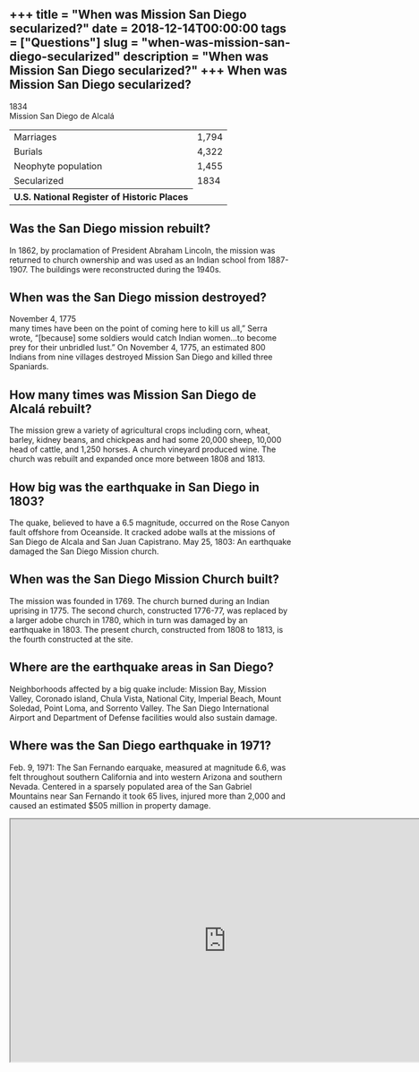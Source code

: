 +++
title = "When was Mission San Diego secularized?"
date = 2018-12-14T00:00:00
tags = ["Questions"]
slug = "when-was-mission-san-diego-secularized"
description = "When was Mission San Diego secularized?"
+++
When was Mission San Diego secularized?
---------------------------------------

1834  
Mission San Diego de Alcalá

<table><tr><td>Marriages</td><td>1,794</td></tr><tr><td>Burials</td><td>4,322</td></tr><tr><td>Neophyte population</td><td>1,455</td></tr><tr><td>Secularized</td><td>1834</td></tr><tr><th>U.S. National Register of Historic Places</th></tr></table>

Was the San Diego mission rebuilt?
----------------------------------

In 1862, by proclamation of President Abraham Lincoln, the mission was returned to church ownership and was used as an Indian school from 1887-1907. The buildings were reconstructed during the 1940s.

When was the San Diego mission destroyed?
-----------------------------------------

November 4, 1775  
many times have been on the point of coming here to kill us all,” Serra wrote, “\[because\] some soldiers would catch Indian women…to become prey for their unbridled lust.” On November 4, 1775, an estimated 800 Indians from nine villages destroyed Mission San Diego and killed three Spaniards.

How many times was Mission San Diego de Alcalá rebuilt?
-------------------------------------------------------

The mission grew a variety of agricultural crops including corn, wheat, barley, kidney beans, and chickpeas and had some 20,000 sheep, 10,000 head of cattle, and 1,250 horses. A church vineyard produced wine. The church was rebuilt and expanded once more between 1808 and 1813.

How big was the earthquake in San Diego in 1803?
------------------------------------------------

The quake, believed to have a 6.5 magnitude, occurred on the Rose Canyon fault offshore from Oceanside. It cracked adobe walls at the missions of San Diego de Alcala and San Juan Capistrano. May 25, 1803: An earthquake damaged the San Diego Mission church.

When was the San Diego Mission Church built?
--------------------------------------------

The mission was founded in 1769. The church burned during an Indian uprising in 1775. The second church, constructed 1776-77, was replaced by a larger adobe church in 1780, which in turn was damaged by an earthquake in 1803. The present church, constructed from 1808 to 1813, is the fourth constructed at the site.

Where are the earthquake areas in San Diego?
--------------------------------------------

Neighborhoods affected by a big quake include: Mission Bay, Mission Valley, Coronado island, Chula Vista, National City, Imperial Beach, Mount Soledad, Point Loma, and Sorrento Valley. The San Diego International Airport and Department of Defense facilities would also sustain damage.

Where was the San Diego earthquake in 1971?
-------------------------------------------

Feb. 9, 1971: The San Fernando earquake, measured at magnitude 6.6, was felt throughout southern California and into western Arizona and southern Nevada. Centered in a sparsely populated area of the San Gabriel Mountains near San Fernando it took 65 lives, injured more than 2,000 and caused an estimated $505 million in property damage.

<iframe allow="accelerometer; autoplay; clipboard-write; encrypted-media; gyroscope; picture-in-picture" allowfullscreen="" class="__youtube_prefs__  epyt-is-override  no-lazyload" data-no-lazy="1" data-origheight="433" data-origwidth="770" data-skipgform_ajax_framebjll="" height="433" id="_ytid_62133" loading="lazy" src="https://www.youtube.com/embed/QaFAq8Sp0yc?enablejsapi=1&autoplay=0&cc_load_policy=0&cc_lang_pref=&iv_load_policy=1&loop=0&modestbranding=0&rel=1&fs=1&playsinline=0&autohide=2&theme=dark&color=red&controls=1&" title="YouTube player" width="770"></iframe>